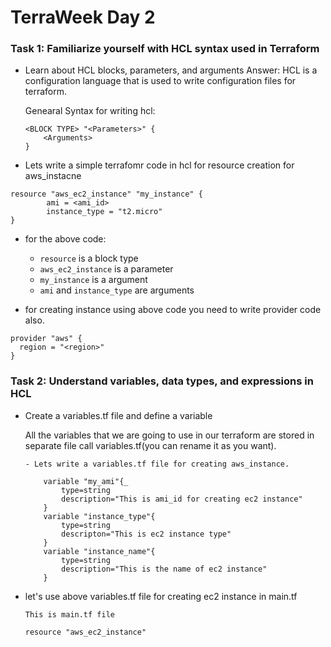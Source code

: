 # TerraWeek Day 2


### Task 1: Familiarize yourself with HCL syntax used in Terraform

- Learn about HCL blocks, parameters, and arguments
  Answer: HCL is a configuration language that is used to write configuration files for terraform.

  Genearal Syntax for writing hcl: 



    ```
    <BLOCK TYPE> "<Parameters>" {
        <Arguments>
    }
    ```

- Lets write a simple terrafomr code in hcl for resource creation for aws_instacne

```
resource "aws_ec2_instance" "my_instance" {
        ami = <ami_id>
        instance_type = "t2.micro"
}

```

- for the above code:
    - `resource` is a block type
    - `aws_ec2_instance` is a parameter
    - `my_instance` is a argument
    - `ami` and `instance_type` are arguments
  


 - for creating instance using above code you need to write provider code also.
  ```
  provider "aws" {
    region = "<region>"
  }
  ```


### Task 2: Understand variables, data types, and expressions in HCL

 - Create a variables.tf file and define a variable

    All the variables that we are going to use in our terraform are stored in separate file call variables.tf(you can rename it as you want).

    ```
   - Lets write a variables.tf file for creating aws_instance.

        variable "my_ami"{_
            type=string
            description="This is ami_id for creating ec2 instance"
        }
        variable "instance_type"{
            type=string
            descripton="This is ec2 instance type"
        }
        variable "instance_name"{
            type=string
            description="This is the name of ec2 instance"
        }
   ```

 -  let's use above variables.tf file for creating ec2 instance in main.tf 
  
    ```
    This is main.tf file

    resource "aws_ec2_instance"
